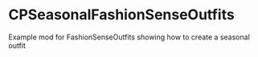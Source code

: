 # CPSeasonalFashionSenseOutfits
 Example mod for FashionSenseOutfits showing how to create a seasonal outfit
